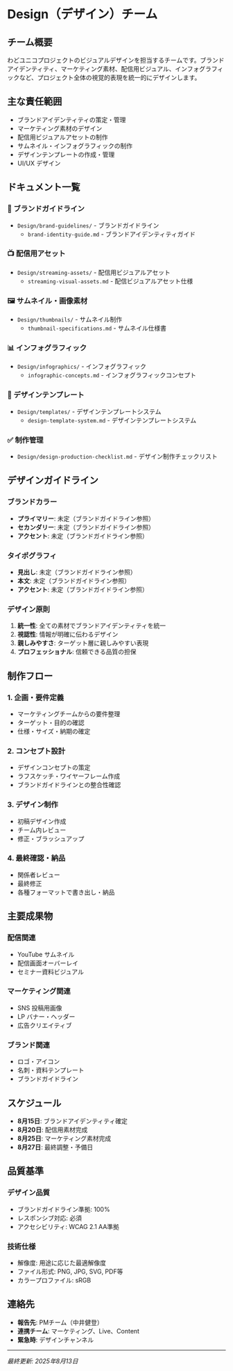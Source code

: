 # Design（デザイン）チーム

## チーム概要

わどユニコプロジェクトのビジュアルデザインを担当するチームです。ブランドアイデンティティ、マーケティング素材、配信用ビジュアル、インフォグラフィックなど、プロジェクト全体の視覚的表現を統一的にデザインします。

## 主な責任範囲

- ブランドアイデンティティの策定・管理
- マーケティング素材のデザイン
- 配信用ビジュアルアセットの制作
- サムネイル・インフォグラフィックの制作
- デザインテンプレートの作成・管理
- UI/UX デザイン

## ドキュメント一覧

### 🎨 ブランドガイドライン
- `Design/brand-guidelines/` - ブランドガイドライン
  - `brand-identity-guide.md` - ブランドアイデンティティガイド

### 📺 配信用アセット
- `Design/streaming-assets/` - 配信用ビジュアルアセット
  - `streaming-visual-assets.md` - 配信ビジュアルアセット仕様

### 🖼️ サムネイル・画像素材
- `Design/thumbnails/` - サムネイル制作
  - `thumbnail-specifications.md` - サムネイル仕様書

### 📊 インフォグラフィック
- `Design/infographics/` - インフォグラフィック
  - `infographic-concepts.md` - インフォグラフィックコンセプト

### 🎨 デザインテンプレート
- `Design/templates/` - デザインテンプレートシステム
  - `design-template-system.md` - デザインテンプレートシステム

### ✅ 制作管理
- `Design/design-production-checklist.md` - デザイン制作チェックリスト

## デザインガイドライン

### ブランドカラー
- **プライマリー**: 未定（ブランドガイドライン参照）
- **セカンダリー**: 未定（ブランドガイドライン参照）
- **アクセント**: 未定（ブランドガイドライン参照）

### タイポグラフィ
- **見出し**: 未定（ブランドガイドライン参照）
- **本文**: 未定（ブランドガイドライン参照）
- **アクセント**: 未定（ブランドガイドライン参照）

### デザイン原則
1. **統一性**: 全ての素材でブランドアイデンティティを統一
2. **視認性**: 情報が明確に伝わるデザイン
3. **親しみやすさ**: ターゲット層に親しみやすい表現
4. **プロフェッショナル**: 信頼できる品質の担保

## 制作フロー

### 1. 企画・要件定義
- マーケティングチームからの要件整理
- ターゲット・目的の確認
- 仕様・サイズ・納期の確定

### 2. コンセプト設計
- デザインコンセプトの策定
- ラフスケッチ・ワイヤーフレーム作成
- ブランドガイドラインとの整合性確認

### 3. デザイン制作
- 初稿デザイン作成
- チーム内レビュー
- 修正・ブラッシュアップ

### 4. 最終確認・納品
- 関係者レビュー
- 最終修正
- 各種フォーマットで書き出し・納品

## 主要成果物

### 配信関連
- YouTube サムネイル
- 配信画面オーバーレイ
- セミナー資料ビジュアル

### マーケティング関連
- SNS 投稿用画像
- LP バナー・ヘッダー
- 広告クリエイティブ

### ブランド関連
- ロゴ・アイコン
- 名刺・資料テンプレート
- ブランドガイドライン

## スケジュール

- **8月15日**: ブランドアイデンティティ確定
- **8月20日**: 配信用素材完成
- **8月25日**: マーケティング素材完成
- **8月27日**: 最終調整・予備日

## 品質基準

### デザイン品質
- ブランドガイドライン準拠: 100%
- レスポンシブ対応: 必須
- アクセシビリティ: WCAG 2.1 AA準拠

### 技術仕様
- 解像度: 用途に応じた最適解像度
- ファイル形式: PNG, JPG, SVG, PDF等
- カラープロファイル: sRGB

## 連絡先

- **報告先**: PMチーム（中井健登）
- **連携チーム**: マーケティング、Live、Content
- **緊急時**: デザインチャンネル

---

*最終更新: 2025年8月13日*